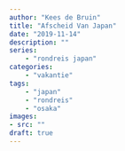 ```yaml
---
author: "Kees de Bruin"
title: "Afscheid Van Japan"
date: "2019-11-14"
description: ""
series:
    - "rondreis japan"
categories:
    - "vakantie"
tags:
    - "japan"
    - "rondreis"
    - "osaka"
images:
- src: ""
draft: true
---
```

